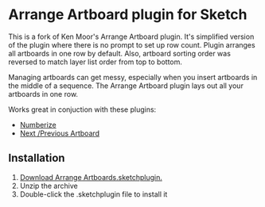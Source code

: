 # Arrange Artboard plugin for Sketch

This is a fork of Ken Moor's Arrange Artboard plugin. It's simplified version of the plugin where there is no prompt to set up row count. Plugin arranges all artboards in one row by default. Also, artboard sorting order was reversed to match layer list order from top to bottom.

Managing artboards can get messy, especially when you insert artboards in the middle of a sequence.
The Arrange Artboard plugin lays out all your artboards in one row.


Works great in conjuction with these plugins:
 - [Numberize](https://github.com/bomberstudios/sketch-commands/tree/master/Numberize)
 - [Next /Previous Artboard](https://github.com/bomberstudios/sketch-plugins-1)


## Installation
1. [Download Arrange Artboards.sketchplugin.](https://github.com/kenmoore/sketch-arrange-artboards/archive/master.zip)
2. Unzip the archive
3. Double-click the .sketchplugin file to install it
